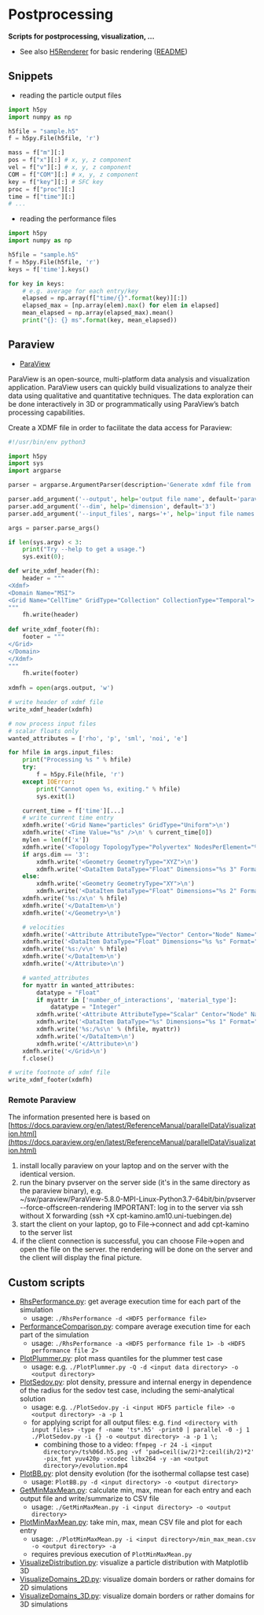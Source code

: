 # Postprocessing

**Scripts for postprocessing, visualization, ...**

* See also [H5Renderer](../H5Renderer/) for basic rendering ([README](../H5Renderer/README.md))


## Snippets

* reading the particle output files

```python
import h5py
import numpy as np

h5file = "sample.h5"
f = h5py.File(h5file, 'r')

mass = f["m"][:]
pos = f["x"][:] # x, y, z component
vel = f["v"][:] # x, y, z component
COM = f["COM"][:] # x, y, z component
key = f["key"][:] # SFC key
proc = f["proc"][:]
time = f["time"][:]
# ...
```

* reading the performance files

```python
import h5py
import numpy as np

h5file = "sample.h5"
f = h5py.File(h5file, 'r')
keys = f['time'].keys()

for key in keys:
	# e.g. average for each entry/key
	elapsed = np.array(f["time/{}".format(key)][:])
	elapsed_max = [np.array(elem).max() for elem in elapsed]
	mean_elapsed = np.array(elapsed_max).mean()
	print("{}: {} ms".format(key, mean_elapsed))
```


## Paraview

* [ParaView](https://www.paraview.org/)

ParaView is an open-source, multi-platform data analysis and visualization application. ParaView users can quickly build visualizations to analyze their data using qualitative and quantitative techniques. The data exploration can be done interactively in 3D or programmatically using ParaView’s batch processing capabilities.

Create a XDMF file in order to facilitate the data access for Paraview:

```python
#!/usr/bin/env python3

import h5py
import sys
import argparse

parser = argparse.ArgumentParser(description='Generate xdmf file from .h5 miluph output files for paraview postprocessing.\n Open the generated .xdmf file with paraview.')

parser.add_argument('--output', help='output file name', default='paraview.xdmf')
parser.add_argument('--dim', help='dimension', default='3')
parser.add_argument('--input_files', nargs='+', help='input file names', default='none')

args = parser.parse_args()

if len(sys.argv) < 3:
    print("Try --help to get a usage.")
    sys.exit(0);

def write_xdmf_header(fh):
    header = """
<Xdmf>
<Domain Name="MSI">
<Grid Name="CellTime" GridType="Collection" CollectionType="Temporal">
"""
    fh.write(header)
    
def write_xdmf_footer(fh):
    footer = """
</Grid>
</Domain>
</Xdmf>
"""
    fh.write(footer)
    
xdmfh = open(args.output, 'w')

# write header of xdmf file
write_xdmf_header(xdmfh)

# now process input files
# scalar floats only 
wanted_attributes = ['rho', 'p', 'sml', 'noi', 'e']

for hfile in args.input_files:
    print("Processing %s " % hfile)
    try: 
        f = h5py.File(hfile, 'r')
    except IOError:
        print("Cannot open %s, exiting." % hfile)
        sys.exit(1)

    current_time = f['time'][...]
    # write current time entry
    xdmfh.write('<Grid Name="particles" GridType="Uniform">\n')
    xdmfh.write('<Time Value="%s" />\n' % current_time[0])
    mylen = len(f['x'])
    xdmfh.write('<Topology TopologyType="Polyvertex" NodesPerElement="%s"></Topology>\n' % mylen)
    if args.dim == '3':
        xdmfh.write('<Geometry GeometryType="XYZ">\n')
        xdmfh.write('<DataItem DataType="Float" Dimensions="%s 3" Format="HDF">\n' % mylen)
    else:
        xdmfh.write('<Geometry GeometryType="XY">\n')
        xdmfh.write('<DataItem DataType="Float" Dimensions="%s 2" Format="HDF">\n' % mylen)
    xdmfh.write('%s:/x\n' % hfile) 
    xdmfh.write('</DataItem>\n')
    xdmfh.write('</Geometry>\n')

    # velocities
    xdmfh.write('<Attribute AttributeType="Vector" Centor="Node" Name="velocity">\n')
    xdmfh.write('<DataItem DataType="Float" Dimensions="%s %s" Format="HDF">\n' % (mylen, args.dim))
    xdmfh.write('%s:/v\n' % hfile)
    xdmfh.write('</DataItem>\n')
    xdmfh.write('</Attribute>\n')

    # wanted_attributes
    for myattr in wanted_attributes:
        datatype = "Float"
        if myattr in ['number_of_interactions', 'material_type']:
            datatype = "Integer"
        xdmfh.write('<Attribute AttributeType="Scalar" Centor="Node" Name="%s">\n' % myattr)
        xdmfh.write('<DataItem DataType="%s" Dimensions="%s 1" Format="HDF">\n' % (datatype, mylen))
        xdmfh.write('%s:/%s\n' % (hfile, myattr))
        xdmfh.write('</DataItem>\n')
        xdmfh.write('</Attribute>\n')
    xdmfh.write('</Grid>\n')
    f.close()

# write footnote of xdmf file
write_xdmf_footer(xdmfh)
```

### Remote Paraview

The information presented here is based on [https://docs.paraview.org/en/latest/ReferenceManual/parallelDataVisualization.html](https://docs.paraview.org/en/latest/ReferenceManual/parallelDataVisualization.html)

1. install locally paraview on your laptop and on the server with the identical version.
2. run the binary pvserver on the server side (it's in the same directory as the paraview binary), e.g.  
~/sw/paraview/ParaView-5.8.0-MPI-Linux-Python3.7-64bit/bin/pvserver --force-offscreen-rendering
IMPORTANT: log in to the server via ssh without X forwarding (ssh +X cpt-kamino.am10.uni-tuebingen.de)
3. start the client on your laptop, go to File->connect and add cpt-kamino to the server list
4. if the client connection is successful, you can choose File->open and open the file on the server. the rendering will be done on the server and the client will display the final picture.


## Custom scripts

* [RhsPerformance.py](RhsPerformance.py): get average execution time for each part of the simulation
	* usage: `./RhsPerformance -d <HDF5 performance file>`  
* [PerformanceComparison.py](PerformanceComparison.py): compare average execution time for each part of the simulation
	* usage: `./RhsPerformance -a <HDF5 performance file 1> -b <HDF5 performance file 2>`  
* [PlotPlummer.py](PlotPlummer.py): plot mass quantiles for the plummer test case
	* usage: e.g. `./PlotPlummer.py -Q -d <input data directory> -o <output directory>` 
* [PlotSedov.py](PlotSedov.py): plot density, pressure and internal energy in dependence of the radius for the sedov test case, including the semi-analytical solution
	* usage: e.g.  `./PlotSedov.py -i <input HDF5 particle file> -o <output directory> -a -p 1`
	* for applying script for all output files: e.g. `find <directory with input files> -type f -name 'ts*.h5' -print0 | parallel -0 -j 1 ./PlotSedov.py -i {} -o <output directory> -a -p 1 \;`
		* combining those to a video: `ffmpeg -r 24 -i <input directory>/ts%06d.h5.png -vf 'pad=ceil(iw/2)*2:ceil(ih/2)*2' -pix_fmt yuv420p -vcodec libx264 -y -an <output directory>/evolution.mp4`
* [PlotBB.py](PlotBB.py): plot density evolution (for the isothermal collapse test case)
	* usage: `PlotBB.py -d <input directory> -o <output directory>`
* [GetMinMaxMean.py](GetMinMaxMean.py): calculate min, max, mean for each entry and each output file and write/summarize to CSV file  
	* usage: `./GetMinMaxMean.py -i <input directory> -o <output directory>`
* [PlotMinMaxMean.py](PlotMinMaxMean.py): take min, max, mean CSV file and plot for each entry
	* usage: `./PlotMinMaxMean.py -i <input directory>/min_max_mean.csv -o <output directory> -a` 
	* requires previous execution of `PlotMinMaxMean.py`
* [VisualizeDistribution.py](VisualizeDistribution.py): visualize a particle distribution with Matplotlib 3D
* [VisualizeDomains_2D.py](VisualizeDomains_2D.py): visualize domain borders or rather domains for 2D simulations
* [VisualizeDomains_3D.py](VisualizeDomains_3D.py): visualize domain borders or rather domains for 3D simulations

